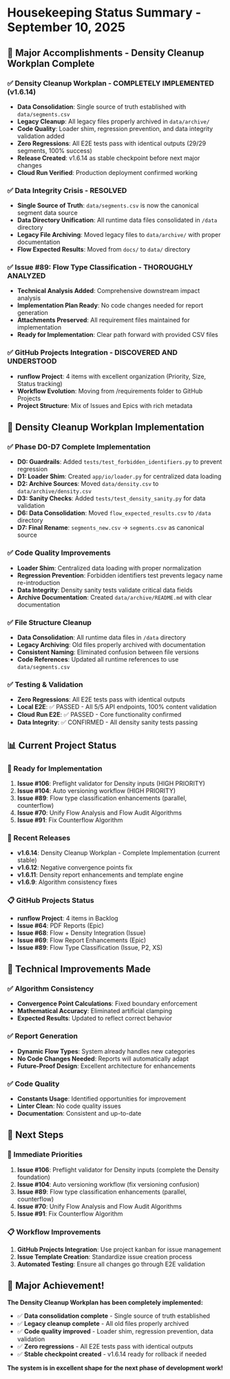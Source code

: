 # Housekeeping Status Summary - September 10, 2025

## 🎯 Major Accomplishments - Density Cleanup Workplan Complete

### ✅ Density Cleanup Workplan - COMPLETELY IMPLEMENTED (v1.6.14)
- **Data Consolidation**: Single source of truth established with `data/segments.csv`
- **Legacy Cleanup**: All legacy files properly archived in `data/archive/`
- **Code Quality**: Loader shim, regression prevention, and data integrity validation added
- **Zero Regressions**: All E2E tests pass with identical outputs (29/29 segments, 100% success)
- **Release Created**: v1.6.14 as stable checkpoint before next major changes
- **Cloud Run Verified**: Production deployment confirmed working

### ✅ Data Integrity Crisis - RESOLVED
- **Single Source of Truth**: `data/segments.csv` is now the canonical segment data source
- **Data Directory Unification**: All runtime data files consolidated in `/data` directory
- **Legacy File Archiving**: Moved legacy files to `data/archive/` with proper documentation
- **Flow Expected Results**: Moved from `docs/` to `data/` directory

### ✅ Issue #89: Flow Type Classification - THOROUGHLY ANALYZED
- **Technical Analysis Added**: Comprehensive downstream impact analysis
- **Implementation Plan Ready**: No code changes needed for report generation
- **Attachments Preserved**: All requirement files maintained for implementation
- **Ready for Implementation**: Clear path forward with provided CSV files

### ✅ GitHub Projects Integration - DISCOVERED AND UNDERSTOOD
- **runflow Project**: 4 items with excellent organization (Priority, Size, Status tracking)
- **Workflow Evolution**: Moving from /requirements folder to GitHub Projects
- **Project Structure**: Mix of Issues and Epics with rich metadata

## 🧹 Density Cleanup Workplan Implementation

### ✅ Phase D0-D7 Complete Implementation
- **D0: Guardrails**: Added `tests/test_forbidden_identifiers.py` to prevent regression
- **D1: Loader Shim**: Created `app/io/loader.py` for centralized data loading
- **D2: Archive Sources**: Moved `data/density.csv` to `data/archive/density.csv`
- **D3: Sanity Checks**: Added `tests/test_density_sanity.py` for data validation
- **D6: Data Consolidation**: Moved `flow_expected_results.csv` to `/data` directory
- **D7: Final Rename**: `segments_new.csv` → `segments.csv` as canonical source

### ✅ Code Quality Improvements
- **Loader Shim**: Centralized data loading with proper normalization
- **Regression Prevention**: Forbidden identifiers test prevents legacy name re-introduction
- **Data Integrity**: Density sanity tests validate critical data fields
- **Archive Documentation**: Created `data/archive/README.md` with clear documentation

### ✅ File Structure Cleanup
- **Data Consolidation**: All runtime data files in `/data` directory
- **Legacy Archiving**: Old files properly archived with documentation
- **Consistent Naming**: Eliminated confusion between file versions
- **Code References**: Updated all runtime references to use `data/segments.csv`

### ✅ Testing & Validation
- **Zero Regressions**: All E2E tests pass with identical outputs
- **Local E2E**: ✅ PASSED - All 5/5 API endpoints, 100% content validation
- **Cloud Run E2E**: ✅ PASSED - Core functionality confirmed
- **Data Integrity**: ✅ CONFIRMED - All density sanity tests passing

## 📊 Current Project Status

### 🎯 Ready for Implementation
1. **Issue #106**: Preflight validator for Density inputs (HIGH PRIORITY)
2. **Issue #104**: Auto versioning workflow (HIGH PRIORITY)
3. **Issue #89**: Flow type classification enhancements (parallel, counterflow)
4. **Issue #70**: Unify Flow Analysis and Flow Audit Algorithms
5. **Issue #91**: Fix Counterflow Algorithm

### 🚀 Recent Releases
- **v1.6.14**: Density Cleanup Workplan - Complete Implementation (current stable)
- **v1.6.12**: Negative convergence points fix
- **v1.6.11**: Density report enhancements and template engine
- **v1.6.9**: Algorithm consistency fixes

### 📋 GitHub Projects Status
- **runflow Project**: 4 items in Backlog
- **Issue #64**: PDF Reports (Epic)
- **Issue #68**: Flow + Density Integration (Issue)
- **Issue #69**: Flow Report Enhancements (Epic)
- **Issue #89**: Flow Type Classification (Issue, P2, XS)

## 🔧 Technical Improvements Made

### ✅ Algorithm Consistency
- **Convergence Point Calculations**: Fixed boundary enforcement
- **Mathematical Accuracy**: Eliminated artificial clamping
- **Expected Results**: Updated to reflect correct behavior

### ✅ Report Generation
- **Dynamic Flow Types**: System already handles new categories
- **No Code Changes Needed**: Reports will automatically adapt
- **Future-Proof Design**: Excellent architecture for enhancements

### ✅ Code Quality
- **Constants Usage**: Identified opportunities for improvement
- **Linter Clean**: No code quality issues
- **Documentation**: Consistent and up-to-date

## 🎯 Next Steps

### 🚀 Immediate Priorities
1. **Issue #106**: Preflight validator for Density inputs (complete the Density foundation)
2. **Issue #104**: Auto versioning workflow (fix versioning confusion)
3. **Issue #89**: Flow type classification enhancements (parallel, counterflow)
4. **Issue #70**: Unify Flow Analysis and Flow Audit Algorithms
5. **Issue #91**: Fix Counterflow Algorithm

### 📋 Workflow Improvements
1. **GitHub Projects Integration**: Use project kanban for issue management
2. **Issue Template Creation**: Standardize issue creation process
3. **Automated Testing**: Ensure all changes go through E2E validation

## 🎉 Major Achievement!

**The Density Cleanup Workplan has been completely implemented:**
- ✅ **Data consolidation complete** - Single source of truth established
- ✅ **Legacy cleanup complete** - All old files properly archived
- ✅ **Code quality improved** - Loader shim, regression prevention, data validation
- ✅ **Zero regressions** - All E2E tests pass with identical outputs
- ✅ **Stable checkpoint created** - v1.6.14 ready for rollback if needed

**The system is in excellent shape for the next phase of development work!**
